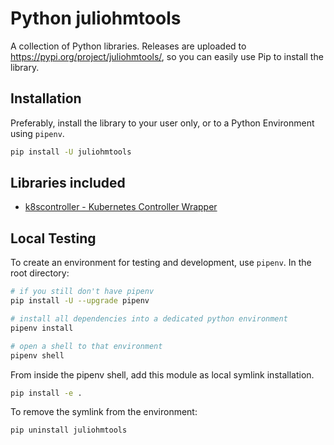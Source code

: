 # Python juliohmtools

A collection of Python libraries. Releases are uploaded to <https://pypi.org/project/juliohmtools/>, so you can easily use Pip to install the library.

## Installation

Preferably, install the library to your user only, or to a Python Environment using `pipenv`.

```bash
pip install -U juliohmtools
```

## Libraries included

* [k8scontroller - Kubernetes Controller Wrapper](docs/k8scontroller/README.md)

## Local Testing

To create an environment for testing and development, use `pipenv`. In the root directory:

```bash
# if you still don't have pipenv
pip install -U --upgrade pipenv

# install all dependencies into a dedicated python environment
pipenv install

# open a shell to that environment
pipenv shell
```

From inside the pipenv shell, add this module as local symlink installation.

```bash
pip install -e .
```

To remove the symlink from the environment:

```bash
pip uninstall juliohmtools
```
